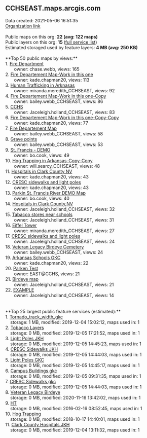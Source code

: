 <h2>CCHSEAST.maps.arcgis.com</h2> Data created: 2021-05-06 16:51:35 <br /><a target='new' href='https://CCHSEAST.maps.arcgis.com'>Organization link</a><br /><br />Public maps on this org: <b>22 (avg: 122 maps)</b><br />Public layers on this org: <b>15 </b>(<a target='new' href='https://services.arcgis.com/3Y3nU9bil83jXQ9K/ArcGIS/rest/services'>full service list</a>)<br />Estimated storaged used by feature layers: <b>4 MB (avg: 250 KB)</b><br /><br />**Top 50 public maps by views:**<br />  1. <a target='new' href='https://www.arcgis.com/home/item.html?id=30c16537243542ae8c2e6c397bd2b11f'>Fire Department</a> <br />  &nbsp;&nbsp;&nbsp;&nbsp; &nbsp;&nbsp;owner: chase.webb, views: 165<br />  2. <a target='new' href='https://www.arcgis.com/home/item.html?id=cbf6bb9f3b414756814fce17b53854e2'>Fire Departement Map-Work in this one</a> <br />  &nbsp;&nbsp;&nbsp;&nbsp; &nbsp;&nbsp;owner: kade.chapman20, views: 113<br />  3. <a target='new' href='https://www.arcgis.com/home/item.html?id=7720eca45bb742d1aedd5c75fcd614f0'>Human Trafficking in Arknasas</a> <br />  &nbsp;&nbsp;&nbsp;&nbsp; &nbsp;&nbsp;owner: miranda.meredith_CCHSEAST, views: 92<br />  4. <a target='new' href='https://www.arcgis.com/home/item.html?id=b6e652b46a7c4608a57c69b8518d0055'>Fire Departement Map-Work in this one-Copy</a> <br />  &nbsp;&nbsp;&nbsp;&nbsp; &nbsp;&nbsp;owner: bailey.webb_CCHSEAST, views: 86<br />  5. <a target='new' href='https://www.arcgis.com/home/item.html?id=986112686c1f4cc7b1566a6901305247'>CCHS</a> <br />  &nbsp;&nbsp;&nbsp;&nbsp; &nbsp;&nbsp;owner: Jaceleigh.holland_CCHSEAST, views: 83<br />  6. <a target='new' href='https://www.arcgis.com/home/item.html?id=f478d78a4b6648c39f92a0a29f8e306d'>Fire Departement Map-Work in this one-Copy-Copy</a> <br />  &nbsp;&nbsp;&nbsp;&nbsp; &nbsp;&nbsp;owner: kade.chapman20, views: 77<br />  7. <a target='new' href='https://www.arcgis.com/home/item.html?id=870e486639e04d67a09f0699cb476549'>Fire Departement Map</a> <br />  &nbsp;&nbsp;&nbsp;&nbsp; &nbsp;&nbsp;owner: bailey.webb_CCHSEAST, views: 58<br />  8. <a target='new' href='https://www.arcgis.com/home/item.html?id=dcb7d18dd2e6411fb8f25b9cc290d716'>Grave points</a> <br />  &nbsp;&nbsp;&nbsp;&nbsp; &nbsp;&nbsp;owner: bailey.webb_CCHSEAST, views: 53<br />  9. <a target='new' href='https://www.arcgis.com/home/item.html?id=8830c4a196674110b004010dbbefc36f'>St. Francis - DEMO</a> <br />  &nbsp;&nbsp;&nbsp;&nbsp; &nbsp;&nbsp;owner: bo.cook, views: 49<br />  10. <a target='new' href='https://www.arcgis.com/home/item.html?id=bbae66b3d08e470f86bc8940d853aa73'>Hog Trapping in Arkansas-Copy-Copy</a> <br />  &nbsp;&nbsp;&nbsp;&nbsp; &nbsp;&nbsp;owner: will.searcy_CCHSEAST, views: 48<br />  11. <a target='new' href='https://www.arcgis.com/home/item.html?id=6ca70f9af1fb40b99cad4d10a34d302e'>Hospitals in Clark County NV</a> <br />  &nbsp;&nbsp;&nbsp;&nbsp; &nbsp;&nbsp;owner: kade.chapman20, views: 43<br />  12. <a target='new' href='https://www.arcgis.com/home/item.html?id=f3cf518b97d843ce884a0d237933a117'>CRESC sidewalks and light poles</a> <br />  &nbsp;&nbsp;&nbsp;&nbsp; &nbsp;&nbsp;owner: kade.chapman20, views: 43<br />  13. <a target='new' href='https://www.arcgis.com/home/item.html?id=f3b2a41bbce44f0f97c5f319ab9f41e7'>Parkin St. Francis River DEMO Map</a> <br />  &nbsp;&nbsp;&nbsp;&nbsp; &nbsp;&nbsp;owner: bo.cook, views: 40<br />  14. <a target='new' href='https://www.arcgis.com/home/item.html?id=4d9498ac390647a58d3d343205754d2b'>Hospitals in Clark County,NV</a> <br />  &nbsp;&nbsp;&nbsp;&nbsp; &nbsp;&nbsp;owner: Jaceleigh.holland_CCHSEAST, views: 32<br />  15. <a target='new' href='https://www.arcgis.com/home/item.html?id=6bac96c0544d4cc38ed188b95411866a'>Tabacco stores near schools</a> <br />  &nbsp;&nbsp;&nbsp;&nbsp; &nbsp;&nbsp;owner: Jaceleigh.holland_CCHSEAST, views: 31<br />  16. <a target='new' href='https://www.arcgis.com/home/item.html?id=c43124cd01254b96ac9ee59ad43a260b'>Eiffel Tower</a> <br />  &nbsp;&nbsp;&nbsp;&nbsp; &nbsp;&nbsp;owner: miranda.meredith_CCHSEAST, views: 27<br />  17. <a target='new' href='https://www.arcgis.com/home/item.html?id=db0508c920564831a0938c64ee1c7f4d'>CRESC sidewalks and light poles</a> <br />  &nbsp;&nbsp;&nbsp;&nbsp; &nbsp;&nbsp;owner: Jaceleigh.holland_CCHSEAST, views: 24<br />  18. <a target='new' href='https://www.arcgis.com/home/item.html?id=25dbc7e388e84c9cb00eefb853010dc2'>Veteran Legacy Birdeye Cemetery</a> <br />  &nbsp;&nbsp;&nbsp;&nbsp; &nbsp;&nbsp;owner: bailey.webb_CCHSEAST, views: 24<br />  19. <a target='new' href='https://www.arcgis.com/home/item.html?id=646abd1c88d24174bf6c7155f2f15c77'>Arkansas Schools GKC</a> <br />  &nbsp;&nbsp;&nbsp;&nbsp; &nbsp;&nbsp;owner: kade.chapman20, views: 22<br />  20. <a target='new' href='https://www.arcgis.com/home/item.html?id=c4c7b5ed4f6f416692148421738e01f4'>Parken Test</a> <br />  &nbsp;&nbsp;&nbsp;&nbsp; &nbsp;&nbsp;owner: EAST@CCHS, views: 21<br />  21. <a target='new' href='https://www.arcgis.com/home/item.html?id=9f9e51b11884415fa1e9e6d2a0c4f701'>Birdeye map</a> <br />  &nbsp;&nbsp;&nbsp;&nbsp; &nbsp;&nbsp;owner: Jaceleigh.holland_CCHSEAST, views: 21<br />  22. <a target='new' href='https://www.arcgis.com/home/item.html?id=c2fbd3c29a2f4f0794ad22525387c4fb'>EXAMPLE</a> <br />  &nbsp;&nbsp;&nbsp;&nbsp; &nbsp;&nbsp;owner: Jaceleigh.holland_CCHSEAST, views: 14<br /><br /><br />**Top 25 largest public feature services (estimated):**<br /> 1. <a target='new' href='https://www.arcgis.com/home/item.html?id=ae2391df791b4c3ca0852ec6c5c51d79'>Tornado_track_width_gkc</a><br /> &nbsp;&nbsp;&nbsp;&nbsp;storage: 1 MB, modified: 2019-12-04 15:02:12, maps used in: 1<br /> 2. <a target='new' href='https://www.arcgis.com/home/item.html?id=906738ec59394f78a05f379cda137ba2'>Tobacco Layers</a><br /> &nbsp;&nbsp;&nbsp;&nbsp;storage: 0 MB, modified: 2019-12-05 17:21:52, maps used in: 1<br /> 3. <a target='new' href='https://www.arcgis.com/home/item.html?id=d3c2cac54b54499d82d4a51000766888'>Light Poles JKH</a><br /> &nbsp;&nbsp;&nbsp;&nbsp;storage: 0 MB, modified: 2019-12-05 14:45:23, maps used in: 1<br /> 4. <a target='new' href='https://www.arcgis.com/home/item.html?id=7065fe6ff9044074a72c199421df7cb3'>CRESC Sidewalks JKH</a><br /> &nbsp;&nbsp;&nbsp;&nbsp;storage: 0 MB, modified: 2019-12-05 14:44:03, maps used in: 1<br /> 5. <a target='new' href='https://www.arcgis.com/home/item.html?id=9c6b4d4691b14c98af0905c80c1c06d1'>Light Poles GKC</a><br /> &nbsp;&nbsp;&nbsp;&nbsp;storage: 0 MB, modified: 2019-12-05 14:45:17, maps used in: 1<br /> 6. <a target='new' href='https://www.arcgis.com/home/item.html?id=6874ed8d152b44f4abbae1213d42877f'>Campus Buildings gkc</a><br /> &nbsp;&nbsp;&nbsp;&nbsp;storage: 0 MB, modified: 2019-12-05 09:31:35, maps used in: 1<br /> 7. <a target='new' href='https://www.arcgis.com/home/item.html?id=d3a3cc31a0c542a388a842a14f59f51e'>CRESC Sidewalks gkc</a><br /> &nbsp;&nbsp;&nbsp;&nbsp;storage: 0 MB, modified: 2019-12-05 14:44:03, maps used in: 1<br /> 8. <a target='new' href='https://www.arcgis.com/home/item.html?id=9005924e4b504d1185c1fddaa1fe1c62'>Veteran Legacy Birdeye</a><br /> &nbsp;&nbsp;&nbsp;&nbsp;storage: 0 MB, modified: 2020-11-16 13:42:02, maps used in: 1<br /> 9. <a target='new' href='https://www.arcgis.com/home/item.html?id=eafa141d1d6049efa6cd2b62b377a6e9'>HT</a><br /> &nbsp;&nbsp;&nbsp;&nbsp;storage: 0 MB, modified: 2016-02-16 08:52:45, maps used in: 1<br /> 10. <a target='new' href='https://www.arcgis.com/home/item.html?id=a8fccbde4a1d4185bb47ddad92b845d1'>Hog Trapping</a><br /> &nbsp;&nbsp;&nbsp;&nbsp;storage: 0 MB, modified: 2018-10-17 14:40:01, maps used in: 1<br /> 11. <a target='new' href='https://www.arcgis.com/home/item.html?id=9358ae16456c4551ad80a8faba5d910c'>Clark County Hospitals JKH</a><br /> &nbsp;&nbsp;&nbsp;&nbsp;storage: 0 MB, modified: 2019-12-04 13:11:32, maps used in: 1<br />